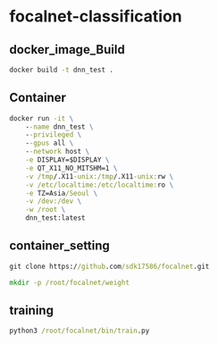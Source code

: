 # focalnet-classification

## docker_image_Build
```bat
docker build -t dnn_test .
```
## Container
```bat
docker run -it \
    --name dnn_test \
    --privileged \
    --gpus all \
    --network host \
    -e DISPLAY=$DISPLAY \
    -e QT_X11_NO_MITSHM=1 \
    -v /tmp/.X11-unix:/tmp/.X11-unix:rw \
    -v /etc/localtime:/etc/localtime:ro \
    -e TZ=Asia/Seoul \
    -v /dev:/dev \
    -w /root \
    dnn_test:latest
```
## container_setting
```bat
git clone https://github.com/sdk17586/focalnet.git 

mkdir -p /root/focalnet/weight

```




## training
```bat
python3 /root/focalnet/bin/train.py
```
